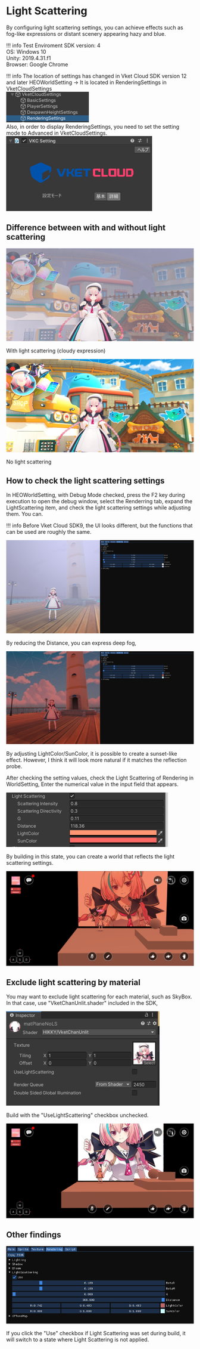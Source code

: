 # Light Scattering

By configuring light scattering settings, you can achieve effects such as fog-like expressions or distant scenery appearing hazy and blue.

!!! info Test Enviroment
    SDK version: 4<br>
    OS: Windows 10<br>
    Unity: 2019.4.31.f1<br>
    Browser: Google Chrome<br>

!!! info The location of settings has changed in Vket Cloud SDK version 12 and later
    HEOWorldSetting →  It is located in RenderingSettings in VketCloudSettings<br>
    ![LightScattering00](img/LightScattering00.jpg)<br>
    Also, in order to display RenderingSettings, you need to set the setting mode to Advanced in VketCloudSettings.<br>
    ![LightScattering01](img/LightScattering01.jpg)

## Difference between with and without light scattering

![LightScattering02](img/LightScattering02.jpg)

With light scattering (cloudy expression)

![LightScattering03](img/LightScattering03.jpg)

No light scattering

## How to check the light scattering settings

In HEOWorldSetting, with Debug Mode checked, press the F2 key during execution to open the debug window, select the Renderring tab, expand the LightScattering item, and check the light scattering settings while adjusting them. You can.

!!! info 
    Before Vket Cloud SDK9, the UI looks different, but the functions that can be used are roughly the same.

![LightScattering04](img/LightScattering04.jpg)

By reducing the Distance, you can express deep fog,

![LightScattering05](img/LightScattering05.jpg)

By adjusting LightColor/SunColor, it is possible to create a sunset-like effect. However, I think it will look more natural if it matches the reflection probe.

After checking the setting values, check the Light Scattering of Rendering in WorldSetting,
Enter the numerical value in the input field that appears.

![LightScattering06](img/LightScattering06.jpg)

By building in this state, you can create a world that reflects the light scattering settings.

![LightScattering07](img/LightScattering07.jpg)

## Exclude light scattering by material

You may want to exclude light scattering for each material, such as SkyBox. In that case, use "VketChanUnlit.shader" included in the SDK,

![LightScattering07](img/LightScattering08.jpg)

Build with the "UseLightScattering" checkbox unchecked.

![LightScattering09](img/LightScattering09.jpg)

## Other findings

![LightScattering10](img/LightScattering10.jpg)

If you click the "Use" checkbox if Light Scattering was set during build, it will switch to a state where Light Scattering is not applied.
